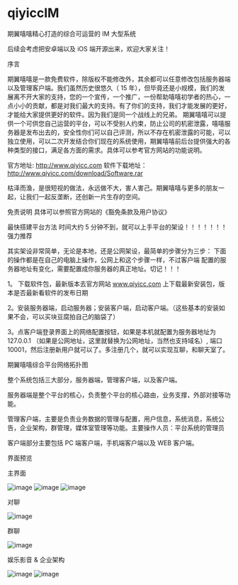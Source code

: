 # qiyiccIM
期翼嘻嘻精心打造的综合可运营的 IM 大型系统

后续会考虑把安卓端以及 iOS 端开源出来，欢迎大家关注！

序言

期翼嘻嘻是一款免费软件，除版权不能修改外，其余都可以任意修改包括服务器端以及管理客户端。我们虽然历史很悠久（ 15 年），但毕竟还是小规模，我们的发展离不开大家的支持，您的一个宣传，一个推广，一份帮助嘻嘻初学者的热心，一点小小的贡献，都是对我们最大的支持。有了你们的支持，我们才能发展的更好，才能给大家提供更好的软件。因为我们是同一个战线上的兄弟。
期翼嘻嘻可以提供一个可供您自己运营的平台，可以不受别人约束，防止公司的机密泄露，嘻嘻服务器是发布出去的，安全性你们可以自己评测，所以不存在机密泄露的可能，可以独立使用，可以二次开发结合你们现在的系统使用，期翼嘻嘻前后台提供强大的各种类型的接口，满足各方面的需求。具体可以参考官方网站的功能说明。

官方地址: http://www.qiyicc.com
软件下载地址：http://www.qiyicc.com/download/Software.rar

枯泽而渔，是很短视的做法，永远做不大，害人害己。期翼嘻嘻与更多的朋友一起，让我们一起反垄断，还创新一片生存的空间。

免责说明
具体可以参照官方网站的《豁免条款及用户协议》

最快搭建平台方法
时间大约 5 分钟不到，就可以上手平台的架设！！！！！！！
强力推荐

其实架设非常简单，无论是本地，还是公网架设，最简单的步骤分为三步：
下面的操作都是在自己的电脑上操作，公网上和这个步骤一样，不过客户端
配置的服务器地址有变化，需要配置成你服务器的真正地址。切记！！！

1。 下载软件包，最新版本去官方网站 www.qiyicc.com 上下载最新安装包，版本是否最新看软件的发布日期

2。安装服务器端，启动服务器；安装客户端，启动客户端。（这些基本的安装如果不会，可以买块豆腐拍自己的脑袋了）

3。点客户端登录界面上的网络配置按钮，如果是本机就配置为服务器地址为127.0.0.1 （如果是公网地址，这里就替换为公网地址，当然也支持域名）, 端口 10001，然后注册新用户就可以了。多注册几个，就可以实现互聊，和聊天室了。

期翼嘻嘻综合平台网络拓扑图
 

整个系统包括三大部分，服务器端，管理客户端，以及客户端。

服务器端是整个平台的核心，负责整个平台的核心路由，业务支撑，外部对接等功能。

管理客户端，主要是负责业务数据的管理与配置，用户信息，系统消息，系统公告，企业架构，群管理，媒体室管理等功能。主要操作人员：平台系统的管理员 

客户端部分主要包括 PC 端客户端，手机端客户端以及 WEB 客户端。

界面预览

主界面

![image](https://github.com/superconvert/qiyiccIM/blob/master/main.png)
![image](https://github.com/superconvert/qiyiccIM/blob/master/main1.png)
![image](https://github.com/superconvert/qiyiccIM/blob/master/main2.png)

对聊

![image](https://github.com/superconvert/qiyiccIM/blob/master/peer.png)

群聊

![image](https://github.com/superconvert/qiyiccIM/blob/master/cluster.png)

娱乐影音 & 企业架构

![image](https://github.com/superconvert/qiyiccIM/blob/master/media.png)
![image](https://github.com/superconvert/qiyiccIM/blob/master/enterprise.png)
